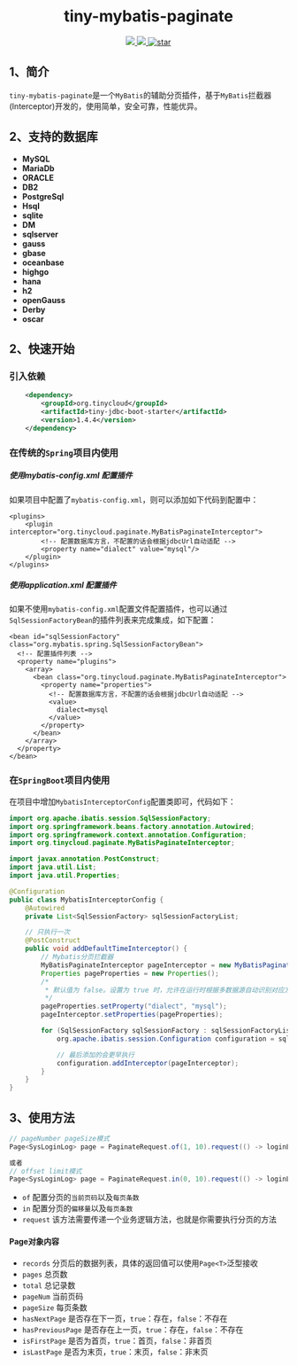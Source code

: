 <h1 align="center">tiny-mybatis-paginate</h1>

<p align="center">
	<a target="_blank" href="https://www.apache.org/licenses/LICENSE-2.0">
		<img src="https://img.shields.io/badge/license-Apache%202-green.svg" />
	</a>
	<a target="_blank" href="https://www.oracle.com/technetwork/java/javase/downloads/index.html">
		<img src="https://img.shields.io/badge/JDK-8+-blue.svg" />
	</a>
    <a href='https://gitee.com/leisureLXY/tiny-mybatis-paginate'>
        <img src='https://gitee.com/leisureLXY/tiny-mybatis-paginate/badge/star.svg?theme=dark' alt='star' />
    </a>
    <br/>
</p>

## 1、简介
`tiny-mybatis-paginate`是一个`MyBatis`的辅助分页插件，基于`MyBatis`拦截器(Interceptor)开发的，使用简单，安全可靠，性能优异。

## 2、支持的数据库
- **MySQL**
- **MariaDb**
- **ORACLE**
- **DB2**
- **PostgreSql**
- **Hsql**
- **sqlite**
- **DM**
- **sqlserver**
- **gauss**
- **gbase**
- **oceanbase**
- **highgo**
- **hana**
- **h2**
- **openGauss**
- **Derby**
- **oscar**

## 2、快速开始
### 引入依赖
```xml
    <dependency>
        <groupId>org.tinycloud</groupId>
        <artifactId>tiny-jdbc-boot-starter</artifactId>
        <version>1.4.4</version>
    </dependency>
```

### 在传统的`Spring`项目内使用
##### 使用mybatis-config.xml 配置插件
如果项目中配置了`mybatis-config.xml`，则可以添加如下代码到配置中：
```
<plugins>
    <plugin interceptor="org.tinycloud.paginate.MyBatisPaginateInterceptor">
        <!-- 配置数据库方言，不配置的话会根据jdbcUrl自动适配 -->
        <property name="dialect" value="mysql"/>
	</plugin>
</plugins>
```
##### 使用application.xml 配置插件
如果不使用`mybatis-config.xml`配置文件配置插件，也可以通过`SqlSessionFactoryBean`的插件列表来完成集成，如下配置：
```
<bean id="sqlSessionFactory" class="org.mybatis.spring.SqlSessionFactoryBean">
  <!-- 配置插件列表 -->
  <property name="plugins">
    <array>
      <bean class="org.tinycloud.paginate.MyBatisPaginateInterceptor">
        <property name="properties">
          <!-- 配置数据库方言，不配置的话会根据jdbcUrl自动适配 -->
          <value>
            dialect=mysql
          </value>
        </property>
      </bean>
    </array>
  </property>
</bean>
```

### 在`SpringBoot`项目内使用
在项目中增加`MybatisInterceptorConfig`配置类即可，代码如下：
```java
import org.apache.ibatis.session.SqlSessionFactory;
import org.springframework.beans.factory.annotation.Autowired;
import org.springframework.context.annotation.Configuration;
import org.tinycloud.paginate.MyBatisPaginateInterceptor;

import javax.annotation.PostConstruct;
import java.util.List;
import java.util.Properties;

@Configuration
public class MybatisInterceptorConfig {
    @Autowired
    private List<SqlSessionFactory> sqlSessionFactoryList;

    // 只执行一次
    @PostConstruct
    public void addDefaultTimeInterceptor() {
        // Mybatis分页拦截器
        MyBatisPaginateInterceptor pageInterceptor = new MyBatisPaginateInterceptor();
        Properties pageProperties = new Properties();
        /*
         * 默认值为 false。设置为 true 时，允许在运行时根据多数据源自动识别对应方言的分页 （不支持自动选择sqlserver2012，只能使用sqlserver）
         */
        pageProperties.setProperty("dialect", "mysql");
        pageInterceptor.setProperties(pageProperties);

        for (SqlSessionFactory sqlSessionFactory : sqlSessionFactoryList) {
            org.apache.ibatis.session.Configuration configuration = sqlSessionFactory.getConfiguration();

            // 最后添加的会更早执行
            configuration.addInterceptor(pageInterceptor);
        }
    }
}
```

## 3、使用方法
```java
// pageNumber pageSize模式
Page<SysLoginLog> page = PaginateRequest.of(1, 10).request(() -> loginLogMapper.pageList(param));

或者
// offset limit模式
Page<SysLoginLog> page = PaginateRequest.in(0, 10).request(() -> loginLogMapper.pageList(param));
```

- `of`  配置分页的`当前页码`以及`每页条数`
- `in`  配置分页的`偏移量`以及`每页条数`
- `request` 该方法需要传递一个业务逻辑方法，也就是你需要执行分页的方法

#### Page对象内容
- `records` 分页后的数据列表，具体的返回值可以使用`Page<T>`泛型接收
- `pages` 总页数
- `total` 总记录数
- `pageNum` 当前页码
- `pageSize` 每页条数
- `hasNextPage` 是否存在下一页，`true`：存在，`false`：不存在
- `hasPreviousPage` 是否存在上一页，`true`：存在，`false`：不存在
- `isFirstPage` 是否为首页，`true`：首页，`false`：非首页
- `isLastPage` 是否为末页，`true`：末页，`false`：非末页
